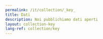 ```yaml
---
permalink: /it/collection/_key_
title: Dati
description: Noi pubblichiamo dati aperti
layout: collection-key
lang-ref: collection/key
---
```


